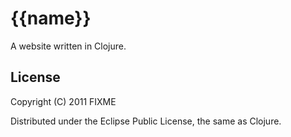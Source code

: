 # {{name}}

A website written in Clojure. 


## License

Copyright (C) 2011 FIXME

Distributed under the Eclipse Public License, the same as Clojure.

